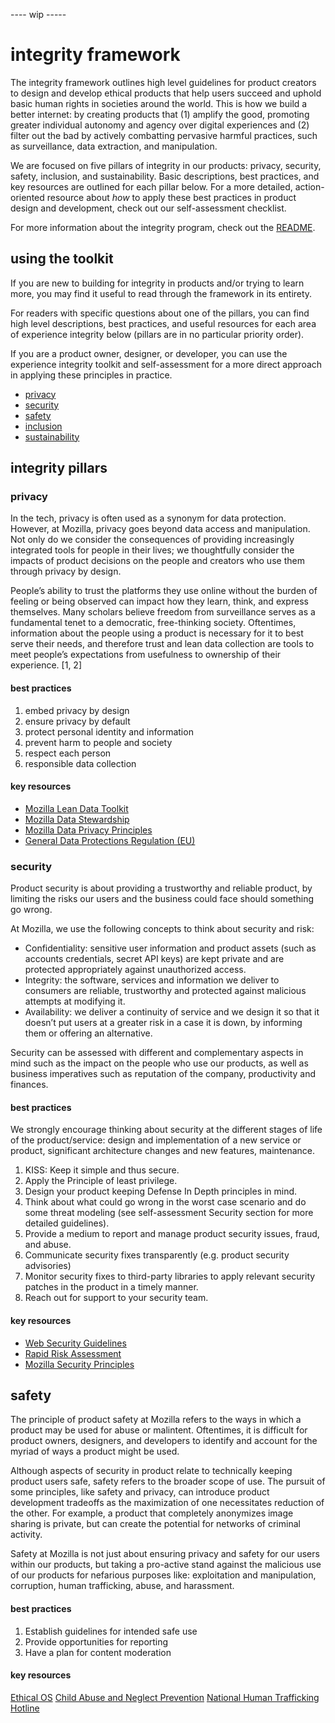---- wip -----
# integrity framework

The integrity framework outlines high level guidelines for product creators to design and develop ethical products that help users succeed and uphold basic human rights in societies around the world. This is how we build a better internet: by creating products that (1) amplify the good, promoting greater individual autonomy and agency over digital experiences and (2) filter out the bad by actively combatting pervasive harmful practices, such as surveillance, data extraction, and manipulation. 

We are focused on five pillars of integrity in our products: privacy, security, safety, inclusion, and sustainability. Basic descriptions, best practices, and key resources are outlined for each pillar below. For a more detailed, action-oriented resource about *how* to apply these best practices in product design and development, check out our self-assessment checklist.

For more information about the integrity program, check out the [README](https://github.com/MozillaDPX/integrity).


## using the toolkit
If you are new to building for integrity in products and/or trying to learn more, you may find it useful to read through the framework in its entirety. 

For readers with specific questions about one of the pillars, you can find high level descriptions, best practices, and useful resources for each area of experience integrity below (pillars are in no particular priority order). 

If you are a product owner, designer, or developer, you can use the experience integrity toolkit and self-assessment for a more direct approach in applying these principles in practice.

* [privacy](#privacy)
* [security](#security)
* [safety](#safety)
* [inclusion](#inclusion)
* [sustainability](#sustainability)

## integrity  pillars

### privacy
In the tech, privacy is often used as a synonym for data protection. However, at Mozilla, privacy goes beyond data access and manipulation. Not only do we consider the consequences of providing increasingly integrated tools for people in their lives; we thoughtfully consider the impacts of product decisions on the people and creators who use them through privacy by design.

People’s ability to trust the platforms they use online without the burden of feeling or being observed can impact how they learn, think, and express themselves. Many scholars believe freedom from surveillance serves as a fundamental tenet to a democratic, free-thinking society. Oftentimes, information about the people using a product is necessary for it to best serve their needs, and therefore trust and lean data collection are tools to meet people’s expectations from usefulness to ownership of their experience. [1, 2]

#### best practices
1. embed privacy by design
2. ensure privacy by default
3. protect personal identity and information
4. prevent harm to people and society
5. respect each person
6. responsible data collection

#### key resources
* [Mozilla Lean Data Toolkit](https://docs.google.com/document/d/1TJafYmeFT3LIQe6YPLEHWwh37PGbK2RunntDIaN2lL8/edit)
* [Mozilla Data Stewardship](https://wiki.mozilla.org/Firefox/Data_Collection)
* [Mozilla Data Privacy Principles](https://www.mozilla.org/en-US/privacy/principles/)
* [General Data Protections Regulation (EU)](https://gdpr-info.eu/)

### security
Product security is about providing a trustworthy and reliable product, by limiting the risks our users and the business could face should something go wrong.

At Mozilla, we use the following concepts to think about security and risk:
* Confidentiality: sensitive user information and product assets (such as accounts credentials, secret API keys) are kept private and are protected appropriately against unauthorized access.
* Integrity: the software, services and information we deliver to consumers are reliable, trustworthy and protected against malicious attempts at modifying it.
* Availability: we deliver a continuity of service and we design it so that it doesn’t put users at a greater risk in a case it is down, by informing them or offering an alternative.

Security can be assessed with different and complementary aspects in mind such as the impact on the people who use our products, as well as business imperatives such as reputation of the company, productivity and finances.

#### best practices
We strongly encourage thinking about security at the different stages of life of the product/service: design and implementation of a new service or product, significant architecture changes and new features, maintenance.

1. KISS: Keep it simple and thus secure.
2. Apply the Principle of least privilege.
3. Design your product keeping Defense In Depth principles in mind.
4. Think about what could go wrong in the worst case scenario and do some threat modeling (see self-assessment Security section for more detailed guidelines).
5. Provide a medium to report and manage product security issues, fraud, and abuse.
6. Communicate security fixes transparently (e.g. product security advisories)
7. Monitor security fixes to third-party libraries to apply relevant security patches in the product in a timely manner.
8. Reach out for support to your security team.

#### key resources
* [Web Security Guidelines](https://infosec.mozilla.org/guidelines/web_security.html)
* [Rapid Risk Assessment](https://infosec.mozilla.org/guidelines/risk/rapid_risk_assessment)
* [Mozilla Security Principles](https://infosec.mozilla.org/fundamentals/security_principles.html)

## safety
The principle of product safety at Mozilla refers to the ways in which a product may be used for abuse or malintent. Oftentimes, it is difficult for product owners, designers, and developers to identify and account for the myriad of ways a product might be used. 

Although aspects of security in product relate to technically keeping product users safe, safety refers to the broader scope of use. The pursuit of some principles, like safety and privacy, can introduce product development tradeoffs as the maximization of one necessitates reduction of the other. For example, a product that completely anonymizes image sharing is private, but can create the potential for networks of criminal activity. 

Safety at Mozilla is not just about ensuring privacy and safety for our users within our products, but taking a pro-active stand against the malicious use of our products for nefarious purposes like: exploitation and manipulation, corruption, human trafficking, abuse, and harassment. 

#### best practices
1. Establish guidelines for intended safe use 
2. Provide opportunities for reporting
3. Have a plan for content moderation

#### key resources
[Ethical OS](https://ethicalos.org/)
[Child Abuse and Neglect Prevention](https://www.cdc.gov/violenceprevention/childabuseandneglect/index.html)
[National Human Trafficking Hotline](https://humantraffickinghotline.org/)









